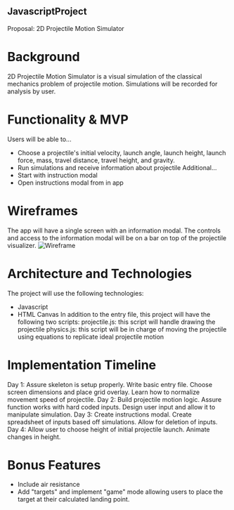 ## JavascriptProject

Proposal: 2D Projectile Motion Simulator

# Background
2D Projectile Motion Simulator is a visual simulation of the classical mechanics problem of projectile motion. Simulations will be recorded for analysis by user.

# Functionality & MVP
Users will be able to...
* Choose a projectile's initial velocity, launch angle, launch height, launch force, mass, travel distance, travel height, and gravity.
* Run simulations and receive information about projectile
Additional...
* Start with instruction modal
* Open instructions modal from in app

# Wireframes
The app will have a single screen with an information modal. The controls and access to the information modal will be on a bar on top of the projectile visualizer.
![Wireframe](/Users/italo/Desktop/JS_Wireframe.png)

# Architecture and Technologies
The project will use the following technologies:
* Javascript
* HTML Canvas
In addition to the entry file, this project will have the following two scripts:
projectile.js: this script will handle drawing the projectile
physics.js: this script will be in charge of moving the projectile using equations to replicate ideal projectile motion

# Implementation Timeline
Day 1: Assure skeleton is setup properly. Write basic entry file. Choose screen dimensions and place grid overlay. Learn how to normalize movement speed of projectile.
Day 2: Build projectile motion logic. Assure function works with hard coded inputs. Design user input and allow it to manipulate simulation.
Day 3: Create instructions modal. Create spreadsheet of inputs based off simulations. Allow for deletion of inputs.
Day 4: Allow user to choose height of initial projectile launch. Animate changes in height.

# Bonus Features
* Include air resistance
* Add "targets" and implement "game" mode allowing users to place the target at their calculated landing point.